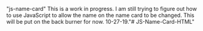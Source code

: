 "js-name-card" 
This is a work in progress. I am still trying to figure out how to use JavaScript to allow the name on the name card to be changed. This will be put on the back burner for now. 10-27-19."# JS-Name-Card-HTML" 
